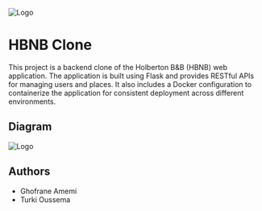 
![Logo](https://blog.holbertonschool.com/wp-content/uploads/2021/05/cropped-Fichier-16.png)


# HBNB Clone

This project is a backend clone of the Holberton B&B (HBNB) web application. The application is built using Flask and provides RESTful APIs for managing users and places. It also includes a Docker configuration to containerize the application for consistent deployment across different environments.


## Diagram


![Logo](https://i.postimg.cc/5tpYx90G/0-1.png)


## Authors

- Ghofrane Amemi
- Turki Oussema
